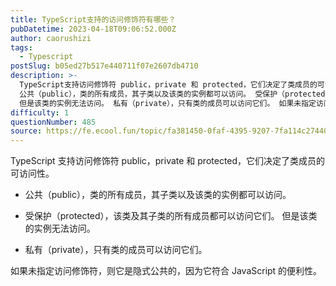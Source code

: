 ```yaml
---
title: TypeScript支持的访问修饰符有哪些？
pubDatetime: 2023-04-18T09:06:52.000Z
author: caorushizi
tags:
  - Typescript
postSlug: b05ed27b517e440711f07e2607db4710
description: >-
  TypeScript支持访问修饰符 public，private 和 protected，它们决定了类成员的可访问性。
  公共（public），类的所有成员，其子类以及该类的实例都可以访问。 受保护（protected），该类及其子类的所有成员都可以访问它们。
  但是该类的实例无法访问。 私有（private），只有类的成员可以访问它们。 如果未指定访问修饰符，则它是隐式公共的，因为它符合 JavaS
difficulty: 1
questionNumber: 485
source: https://fe.ecool.fun/topic/fa381450-0faf-4395-9207-7fa114c27440
---
```


TypeScript 支持访问修饰符 public，private 和 protected，它们决定了类成员的可访问性。

- 公共（public），类的所有成员，其子类以及该类的实例都可以访问。

- 受保护（protected），该类及其子类的所有成员都可以访问它们。 但是该类的实例无法访问。

- 私有（private），只有类的成员可以访问它们。

如果未指定访问修饰符，则它是隐式公共的，因为它符合 JavaScript 的便利性。
